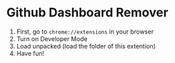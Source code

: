 # Github Dashboard Remover

1. First, go to `chrome://extensions` in your browser
2. Turn on Developer Mode
3. Load unpacked (load the folder of this extention)
4. Have fun!
